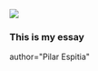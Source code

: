 [![](https://v3.juncture-digital.org/images/wb.svg)](https://v3.juncture-digital.org/wb)
### This is my essay
author="Pilar Espitia"
<param ve-image manifest="gh:plant-humanities/media/images/Clusius_Network_copy.jpg">
<param ve-image manifest="wc:Agave_roasting_pit_1.jpg">
